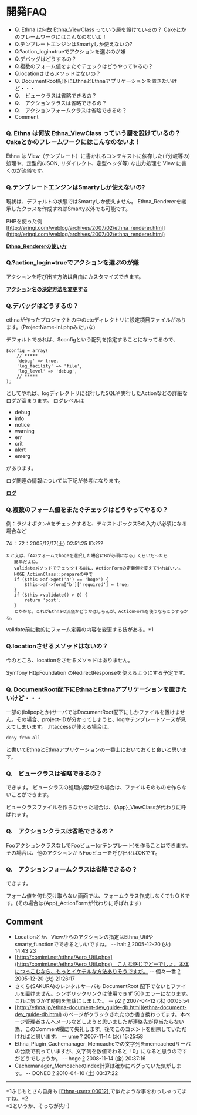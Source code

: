 # 開発FAQ
  - Q. Ethna は何故 Ethna_ViewClass っていう層を設けているの？ Cakeとかのフレームワークにはこんなのないよ！ 
  - Q.テンプレートエンジンはSmartyしか使えないの? 
  - Q.?action_login=trueでアクションを選ぶのが嫌 
  - Q.デバッグはどうするの？ 
  - Q.複数のフォーム値をまたぐチェックはどうやってやるの？ 
  - Q.locationさせるメソッドはないの？ 
  - Q. DocumentRoot配下にEthnaとEthnaアプリケーションを置きたいけど・・・ 
  - Q.　ビュークラスは省略できるの？ 
  - Q.　アクションクラスは省略できるの？ 
  - Q.　アクションフォームクラスは省略できるの？ 
- Comment 


### Q. Ethna は何故 Ethna_ViewClass っていう層を設けているの？ Cakeとかのフレームワークにはこんなのないよ！

Ethna は View（テンプレート）に書かれるコンテキストに依存した(if分岐等の)処理や、定型的(JSON, リダイレクト、定型ヘッダ等) な出力処理を View に書くのが流儀です。

### Q.テンプレートエンジンはSmartyしか使えないの?

現状は、デフォルトの状態ではSmartyしか使えません。 Ethna_Rendererを継承したクラスを作成すればSmarty以外でも可能です。

PHPを使った例 [http://eringi.com/weblog/archives/2007/02/ethna_renderer.html](http://eringi.com/weblog/archives/2007/02/ethna_renderer.html)

**[Ethna_Rendererの使い方](dev_guide-renderer.md)**

### Q.?action_login=trueでアクションを選ぶのが嫌

アクションを呼び出す方法は自由にカスタマイズできます。

**[アクション名の決定方法を変更する](dev_guide-action-formname.md)**

### Q.デバッグはどうするの？

ethnaが作ったプロジェクトの中のetcディレクトリに設定項目ファイルがあります。(ProjectName-ini.phpみたいな)

デフォルトであれば、$configという配列を指定することになってるので、

    $config = array(
    	// *****
    	'debug'	=> true,
    	'log_facility' => 'file',
    	'log_level' => 'debug',
    	// *****
    );

としてやれば、logディレクトリに発行したSQLや実行したActionなどの詳細なログが溜まります。 ログレベルは

- debug
- info
- notice
- warning
- err
- crit
- alert
- emerg

があります。

ログ関連の情報については下記が参考になります。

**[ログ](dev_guide-log.md)**

### Q.複数のフォーム値をまたぐチェックはどうやってやるの？

例：ラジオボタンAをチェックすると、テキストボックスBの入力が必須になる場合など

74 ：72：2005/12/17(土) 02:51:25 ID:???

    たとえば、「Aのフォームでhogeを選択した場合にBが必須になる」くらいだったら
       簡単だよね。
       validateメソッドでチェックする前に、ActionFormの定義値を変えてやればいい。
       HOGE_ActionClass::prepareの中で
       if ($this->af->get('a') == 'hoge') {
           $this->af->form['b']['required'] = true;
       } 
       if ($this->validate() > 0) {
           return 'post';
       } 
       とかかな。これがEthnaの流儀かどうかはしらんが、ActionFormを使うならこうするかな。

validate前に動的にフォーム定義の内容を変更する技がある。\*1

### Q.locationさせるメソッドはないの？

今のところ、locationをさせるメソッドはありません。

Symfony HttpFoundation のRedirectResponseを使えるようにする予定です。

### Q. DocumentRoot配下にEthnaとEthnaアプリケーションを置きたいけど・・・

一部の(lolipopとか)サーバではDocumentRoot配下にしかファイルを置けません。その場合、project-IDが分かってしまうと、logやテンプレートソースが見えてしまいます。 .htaccessが使える場合は、

    deny from all

と書いてEthnaとEthnaアプリケーションの一番上においておくと良いと思います。

### Q.　ビュークラスは省略できるの？

できます。 ビュークラスの処理内容が空の場合は、ファイルそのものを作らないことができます。

ビュークラスファイルを作らなかった場合は、{App}_ViewClassが代わりに呼ばれます。

### Q.　アクションクラスは省略できるの？

FooアクションクラスなしでFooビュー(orテンプレート)を作ることはできます。
その場合は、他のアクションからFooビューを呼び出せばOKです。

### Q.　アクションフォームクラスは省略できるの？

できます。

フォーム値を何も受け取らない画面では、フォームクラス作成しなくてもＯＫです。(その場合は{App}_ActionFormが代わりに呼ばれます)

## Comment

- Locationとか、Viewからのアクションの指定はEthna_Utilやsmarty_functionでできるといいですね。 -- halt [?](cmd=edit&page=halt&refer=faq-dev_guide_faq.md) 2005-12-20 (火) 14:43:23
- [http://comimi.net/ethna/Aero_Util.phps](http://comimi.net/ethna/Aero_Util.phps)　こんな感じでどーでしょ。本体につっこむなら、もっとイケテルな方法ありそうですが。 -- 個々一番 [?](cmd=edit&page=%B8%C4%A1%B9%B0%EC%C8%D6&refer=faq-dev_guide_faq.md) 2005-12-20 (火) 21:26:17
- さくら(SAKURA)のレンタルサーバも DocumentRoot 配下でないとファイルを置けません。シンボリックリンクは使用できず 500 エラーになります。これに気づかず時間を無駄にしました。 -- p2 [?](cmd=edit&page=p2&refer=faq-dev_guide_faq.md) 2007-04-12 (木) 00:05:54
- [http://ethna.jp/ethna-document-dev_guide-db.html](ethna-document-dev_guide-db.html) のページがクラックされたのか書き換わってます。本ページ管理者さんへメールなどしようと思いましたが連絡先が見当たらない為、このComment欄にて失礼します。後でこのコメントを削除していただければと思います。 -- ume [?](cmd=edit&page=ume&refer=faq-dev_guide_faq.md) 2007-11-14 (水) 15:25:58
- Ethna_Plugin_Cachemanager_Memcacheでの文字列をmemcachedサーバの台数で割っていますが、文字列を数値でわると「0」になると思うのですがどうでしょうか。 -- hoge [?](cmd=edit&page=hoge&refer=faq-dev_guide_faq.md) 2008-11-14 (金) 20:37:16
- Cachemanager_Memcacheのindex計算は確かにバグっていた気がします。 -- DQNEO [?](cmd=edit&page=DQNEO&refer=faq-dev_guide_faq.md) 2010-04-10 (土) 03:37:22

* * *
\*1ふじもとさん自身も [[Ethna-users:00012] ](http://ml.ethna.jp/pipermail/users/2005-March/000012.html)で似たような事をおっしゃってますね。\*2  
\*2というか、そっちが先:-)   
